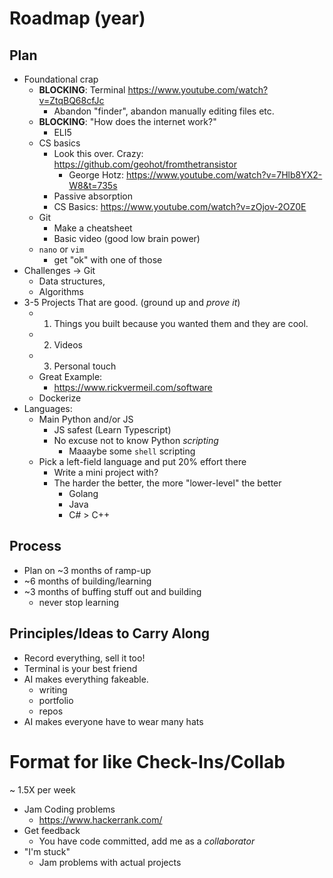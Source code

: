 
# Roadmap (year)

## Plan
- Foundational crap
	- **BLOCKING**: Terminal https://www.youtube.com/watch?v=ZtqBQ68cfJc
		- Abandon "finder", abandon manually editing files etc.
	- **BLOCKING**: "How does the internet work?"
		- ELI5
	- CS basics 
		- Look this over. Crazy: https://github.com/geohot/fromthetransistor
			- George Hotz: https://www.youtube.com/watch?v=7Hlb8YX2-W8&t=735s
		- Passive absorption
		- CS Basics: https://www.youtube.com/watch?v=zOjov-2OZ0E
	- Git
		- Make a cheatsheet
		- Basic video (good low brain power)
	- `nano` or `vim`
		- get "ok" with one of those
- Challenges -> Git
	- Data structures,
	- Algorithms
- 3-5 Projects That are good. (ground up and *prove it*)
	- 1. Things you built because you wanted them and they are cool.
	- 2. Videos
	- 3. Personal touch
	- Great Example: 
		- https://www.rickvermeil.com/software
	- Dockerize
- Languages:
	- Main Python and/or JS
		- JS safest (Learn Typescript)
		- No excuse not to know Python *scripting*
			- Maaaybe some `shell` scripting
	- Pick a left-field language and put 20% effort there
		- Write a mini project with?
		- The harder the better, the more "lower-level" the better
			- Golang
			- Java
			- C# > C++

## Process
- Plan on ~3 months of ramp-up
- ~6 months of building/learning
- ~3 months of buffing stuff out and building
	- never stop learning


## Principles/Ideas to Carry Along
- Record everything, sell it too!
- Terminal is your best friend
- AI makes everything fakeable.
	- writing
	- portfolio
	- repos
- AI makes everyone have to wear many hats



# Format for like Check-Ins/Collab
~ 1.5X per week

- Jam Coding problems
	- https://www.hackerrank.com/
- Get feedback
	- You have code committed, add me as a *collaborator*
- "I'm stuck"
	- Jam problems with actual projects























